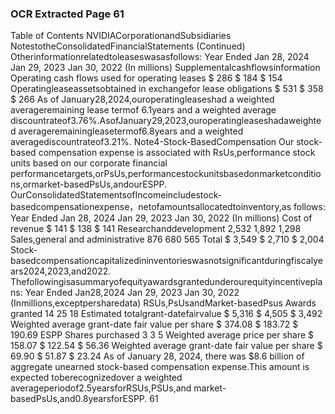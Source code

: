 ### OCR Extracted Page 61

Table of Contents
NVIDIACorporationandSubsidiaries
NotestotheConsolidatedFinancialStatements
(Continued)
Otherinformationrelatedtoleaseswasasfollows:
Year Ended
Jan 28, 2024
Jan 29, 2023
Jan 30, 2022
(In millions)
Supplementalcashflowsinformation
Operating cash flows used for operating leases
$
286
$
184
$
154
Operatingleaseassetsobtained in exchangefor
lease obligations
$
531
$
358
$
266
As of January28,2024,ouroperatingleaseshad a weighted averageremaining lease termof 6.1years and a weighted average
discountrateof3.76%.AsofJanuary29,2023,ouroperatingleaseshadaweighted averageremainingleasetermof6.8years and
a weighted averagediscountrateof3.21%.
Note4-Stock-BasedCompensation
Our stock-based compensation expense is associated with RsUs,performance stock units based on our corporate financial
performancetargets,orPsUs,performancestockunitsbasedonmarketconditions,ormarket-basedPsUs,andourESPP.
OurConsolidatedStatementsofIncomeincludestock-basedcompensationexpense，netofamountsallocatedtoinventory,as
follows:
Year Ended
Jan 28, 2024
Jan 29, 2023
Jan 30, 2022
(In millions)
Cost of revenue
$
141
$
138
$
141
Researchanddevelopment
2,532
1,892
1,298
Sales,general and administrative
876
680
565
Total
$
3,549
$
2,710
$
2,004
Stock-basedcompensationcapitalizedininventorieswasnotsignificantduringfiscalyears2024,2023,and2022.
Thefollowingisasummaryofequityawardsgrantedunderourequityincentiveplans:
Year Ended
Jan28,2024
Jan 29, 2023
Jan 30, 2022
(Inmillions,exceptpersharedata)
RSUs,PsUsandMarket-basedPsus
Awards granted
14
25
18
Estimated totalgrant-datefairvalue
$
5,316
$
4,505
$
3,492
Weighted average grant-date fair value per share
$
374.08
$
183.72
$
190.69
ESPP
Shares purchased
3
3
5
Weighted average price per share
$
158.07
$
122.54
$
56.36
Weighted average grant-date fair value per share
$
69.90
$
51.87
$
23.24
As of January 28, 2024, there was $8.6 billion of aggregate unearned stock-based compensation expense.This amount is expected
toberecognizedover a weighted averageperiodof2.5yearsforRSUs,PSUs,and market-basedPsUs,and0.8yearsforESPP.
61